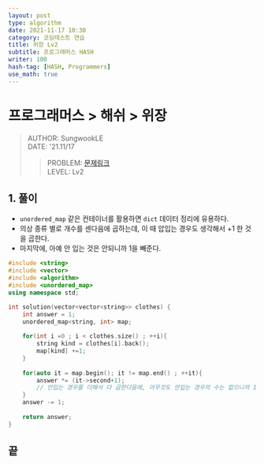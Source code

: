 ```yaml
---
layout: post
type: algorithm
date: 2021-11-17 10:30
category: 코딩테스트 연습
title: 위장 Lv2
subtitle: 프로그래머스 HASH
writer: 100
hash-tag: [HASH, Programmers]
use_math: true
---
```




# 프로그래머스 > 해쉬 > 위장
> AUTHOR: SungwookLE    
> DATE: '21.11/17  
>> PROBLEM: [문제링크](https://programmers.co.kr/learn/courses/30/lessons/42578)  
>> LEVEL: Lv2  

## 1. 풀이
- `unordered_map` 같은 컨테이너를 활용하면 `dict` 데이터 정리에 유용하다.
- 의상 종류 별로 개수를 센다음에 곱하는데, 이 때 압입는 경우도 생각해서 +1 한 것을 곱한다.
- 마지막에, 아예 안 입는 것은 안되니까 1을 빼준다.

```c++
#include <string>
#include <vector>
#include <algorithm>
#include <unordered_map>
using namespace std;

int solution(vector<vector<string>> clothes) {
    int answer = 1;
    unordered_map<string, int> map;
    
    for(int i =0 ; i < clothes.size() ; ++i){
        string kind = clothes[i].back();
        map[kind] +=1;
    }
    
    for(auto it = map.begin(); it != map.end() ; ++it){
        answer *= (it->second+1);
        // 안입는 경우를 더해서 다 곱한다음에, 아무것도 안입는 경우의 수는 없으니까 1을 뺸다.. 
    }
    answer -= 1;
     
    return answer;
}
```

## 끝


